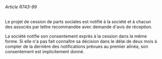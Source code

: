 ###### Article R743-99

Le projet de cession de parts sociales est notifié à la société et à chacun des associés par lettre recommandée avec demande d'avis de réception.

La société notifie son consentement exprès à la cession dans la même forme. Si elle n'a pas fait connaître sa décision dans le délai de deux mois à compter de la dernière des notifications prévues au premier alinéa, son consentement est implicitement donné.

